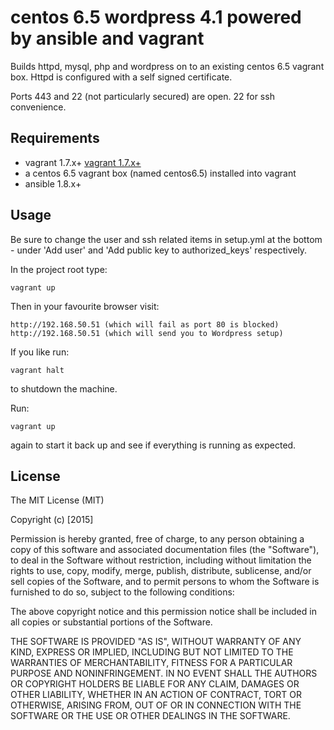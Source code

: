 # centos 6.5 wordpress 4.1 powered by ansible and vagrant

Builds httpd, mysql, php and wordpress on to an existing centos 6.5 vagrant box.
Httpd is configured with a self signed certificate.

Ports 443 and 22 (not particularly secured) are open.  22 for ssh convenience.

## Requirements

* vagrant 1.7.x+ [vagrant 1.7.x+](https://www.vagrantup.com/ "Vagrant")
* a centos 6.5 vagrant box (named centos6.5) installed into vagrant
* ansible 1.8.x+

## Usage

Be sure to change the user and ssh related items in setup.yml at the bottom -
under 'Add user' and 'Add public key to authorized_keys' respectively.

In the project root type:

    vagrant up

Then in your favourite browser visit:

    http://192.168.50.51 (which will fail as port 80 is blocked)
    http://192.168.50.51 (which will send you to Wordpress setup)

If you like run:

    vagrant halt

to shutdown the machine.

Run:

    vagrant up

again to start it back up and see if everything is running as expected.

## License

The MIT License (MIT)

Copyright (c) [2015]

Permission is hereby granted, free of charge, to any person obtaining a copy
of this software and associated documentation files (the "Software"), to deal
in the Software without restriction, including without limitation the rights
to use, copy, modify, merge, publish, distribute, sublicense, and/or sell
copies of the Software, and to permit persons to whom the Software is
furnished to do so, subject to the following conditions:

The above copyright notice and this permission notice shall be included in all
copies or substantial portions of the Software.

THE SOFTWARE IS PROVIDED "AS IS", WITHOUT WARRANTY OF ANY KIND, EXPRESS OR
IMPLIED, INCLUDING BUT NOT LIMITED TO THE WARRANTIES OF MERCHANTABILITY,
FITNESS FOR A PARTICULAR PURPOSE AND NONINFRINGEMENT. IN NO EVENT SHALL THE
AUTHORS OR COPYRIGHT HOLDERS BE LIABLE FOR ANY CLAIM, DAMAGES OR OTHER
LIABILITY, WHETHER IN AN ACTION OF CONTRACT, TORT OR OTHERWISE, ARISING FROM,
OUT OF OR IN CONNECTION WITH THE SOFTWARE OR THE USE OR OTHER DEALINGS IN THE
SOFTWARE.
